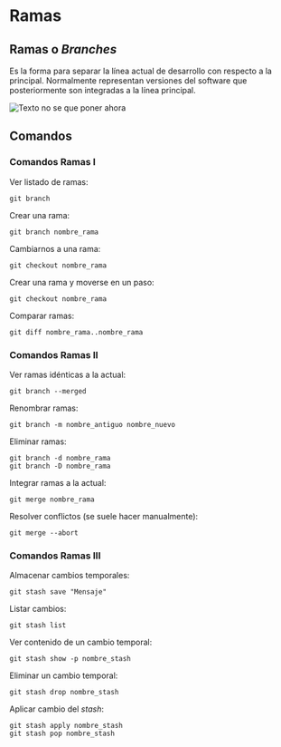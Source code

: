 

# Ramas #

## Ramas o *Branches* ##

Es la forma para separar la línea actual de desarrollo con respecto a la principal. Normalmente representan versiones del software que posteriormente son integradas a la línea principal.

![Texto no se que poner ahora](https://i.stack.imgur.com/mvLUy.png)


## Comandos ##

### Comandos Ramas I ###

Ver listado de ramas:

	git branch

Crear una rama:

	git branch nombre_rama

Cambiarnos a una rama:

	git checkout nombre_rama

Crear una rama y moverse en un paso:

	git checkout nombre_rama

Comparar ramas:

	git diff nombre_rama..nombre_rama


### Comandos Ramas II ###

Ver ramas idénticas a la actual:

	git branch --merged

Renombrar ramas:

	git branch -m nombre_antiguo nombre_nuevo

Eliminar ramas:

	git branch -d nombre_rama
	git branch -D nombre_rama

Integrar ramas a la actual:

	git merge nombre_rama

Resolver conflictos (se suele hacer manualmente):

	git merge --abort


### Comandos Ramas III ###

Almacenar cambios temporales:

	git stash save "Mensaje"

Listar cambios:

	git stash list

Ver contenido de un cambio temporal:

	git stash show -p nombre_stash

Eliminar un cambio temporal:

	git stash drop nombre_stash

Aplicar cambio del *stash*:

	git stash apply nombre_stash
	git stash pop nombre_stash
